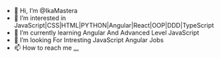 - 👋 Hi, I’m @IkaMastera
- 👀 I’m interested in JavaScript|CSS|HTML|PYTHON|Angular|React|OOP|DDD|TypeScript
- 🌱 I’m currently learning Angular And Advanced Level JavaScript
- 💞️ I’m looking For Intresting JavaScript Angular Jobs
- 📫 How to reach me [...](https://www.linkedin.com/in/ikamastera/)

<!---
IkaMastera/IkaMastera is a ✨ special ✨ repository because its `README.md` (this file) appears on your GitHub profile.
You can click the Preview link to take a look at your changes.
--->
